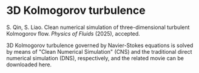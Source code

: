 # 3D Kolmogorov turbulence
S. Qin, S. Liao. Clean numerical simulation of three-dimensional turbulent Kolmogorov flow. *Physics of Fluids* (2025), accepted.

3D Kolmogorov turbulence governed by Navier-Stokes equations is solved by means of "Clean Numerical Simulation" (CNS) and the traditional direct numerical simulation (DNS), respectively, and the related movie can be downloaded here.

